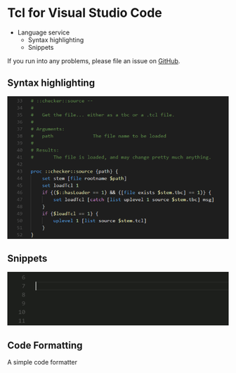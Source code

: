 # Tcl for Visual Studio Code

- Language service
  - Syntax highlighting
  - Snippets

If you run into any problems, please file an issue on [GitHub](https://github.com/bitwisecook/vscode-tcl).

## Syntax highlighting
![Syntax highlighting](images/syntax-highlight.png)

## Snippets
![Snippets](images/snippets.gif)

## Code Formatting
A simple code formatter
